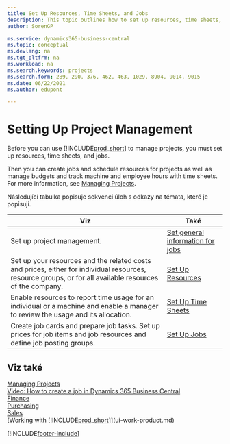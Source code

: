 ```yaml
---
title: Set Up Resources, Time Sheets, and Jobs
description: This topic outlines how to set up resources, time sheets, and jobs to manage projects and their budgets.
author: SorenGP

ms.service: dynamics365-business-central
ms.topic: conceptual
ms.devlang: na
ms.tgt_pltfrm: na
ms.workload: na
ms.search.keywords: projects
ms.search.form: 289, 290, 376, 462, 463, 1029, 8904, 9014, 9015
ms.date: 06/22/2021
ms.author: edupont

---
```

# Setting Up Project Management

Before you can use [!INCLUDE[prod_short](includes/prod_short.md)] to manage projects, you must set up resources, time sheets, and jobs.

Then you can create jobs and schedule resources for projects as well as manage budgets and track machine and employee hours with time sheets. For more information, see [Managing Projects](projects-manage-projects.md).

Následující tabulka popisuje sekvenci úloh s odkazy na témata, které je popisují.

| Viz | Také |
| --- | --- |
| Set up project management. | [Set general information for jobs](projects-how-setup-jobs.md#to-set-general-information-for-jobs) |
| Set up your resources and the related costs and prices, either for individual resources, resource groups, or for all available resources of the company. | [Set Up Resources](projects-how-setup-resources.md) |
| Enable resources to report time usage for an individual or a machine and enable a manager to review the usage and its allocation. | [Set Up Time Sheets](projects-how-setup-time-sheets.md) |
| Create job cards and prepare job tasks. Set up prices for job items and job resources and define job posting groups. | [Set Up Jobs](projects-how-setup-jobs.md) |

## Viz také

[Managing Projects](projects-manage-projects.md)  
[Video: How to create a job in Dynamics 365 Business Central](https://www.youtube.com/watch?v=VqaPWr7BWmw)  
[Finance](finance.md)  
[Purchasing](purchasing-manage-purchasing.md)  
[Sales](sales-manage-sales.md)  
[Working with [!INCLUDE[prod_short](includes/prod_short.md)]](ui-work-product.md)


[!INCLUDE[footer-include](includes/footer-banner.md)]